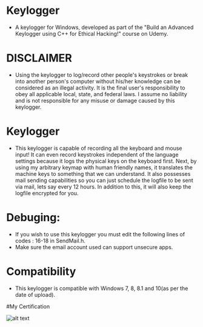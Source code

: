 # Keylogger
* A keylogger for Windows, developed as part of the "Build an Advanced Keylogger using C++ for Ethical Hacking!" course on Udemy.


# DISCLAIMER
* Using the keylogger to log/record other people's keystrokes or break into another person's computer without his/her knowledge can be considered as an illegal activity. It is the final user's responsibility to obey all applicable local, state, and federal laws. I assume no liability and is not responsible for any misuse or damage caused by this keylogger.


# Keylogger
* This keylogger is capable of recording all the keyboard and mouse input! It can even record keystrokes independent of the language settings because it logs the physical keys on the keyboard first. Next, by using my arbitrary keymap with human friendly names, it translates the machine keys to something that we can understand. It also possesses mail sending capabilities so you can just schedule the logfile to be sent via mail, lets say every 12 hours. In addition to this, it will also keep the logfile encrypted for you.


# Debuging:
* If you wish to use this keylogger you must edit the following lines of codes : 16-18 in SendMail.h.
* Make sure the email account used can support unsecure apps.


# Compatibility
* This keylogger is compatible with Windows 7, 8, 8.1 and 10(as per the date of upload).

#My Certification

![alt text](https://udemy-certificate.s3.amazonaws.com/image/UC-LENUGP51.jpg?l=null)
